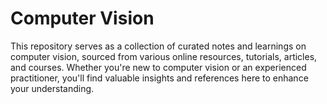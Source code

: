 # Computer Vision

This repository serves as a collection of curated notes and learnings on computer vision, sourced from various online resources, tutorials, articles, and courses. Whether you're new to computer vision or an experienced practitioner, you'll find valuable insights and references here to enhance your understanding.


